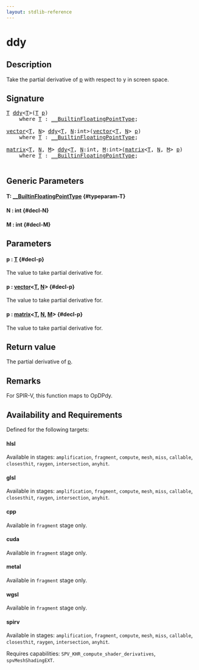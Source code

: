 ```yaml
---
layout: stdlib-reference
---
```


# ddy

## Description

Take the partial derivative of <span class='code'><a href="/stdlib-reference/global-decls/ddy#decl-p" class="code_param">p</a></span> with respect to y in screen space.



## Signature 

<pre>
<a href="/stdlib-reference/global-decls/ddy#typeparam-T" class="code_type">T</a> <a href="/stdlib-reference/global-decls/ddy">ddy</a>&lt;<a href="/stdlib-reference/global-decls/ddy#typeparam-T" class="code_type">T</a>&gt;(<a href="/stdlib-reference/global-decls/ddy#typeparam-T" class="code_type">T</a> <a href="/stdlib-reference/global-decls/ddy#decl-p" class="code_param">p</a>)
    <span class='code_keyword'>where</span> <a href="/stdlib-reference/global-decls/ddy#typeparam-T" class="code_type">T</a> : <a href="/stdlib-reference/interfaces/0_builtinfloatingpointtype-029hm/index" class="code_type">__BuiltinFloatingPointType</a>;

<a href="/stdlib-reference/types/vector/index" class="code_type">vector</a>&lt;<a href="/stdlib-reference/global-decls/ddy#typeparam-T" class="code_type">T</a>, <a href="/stdlib-reference/global-decls/ddy#decl-N" class="code_var">N</a>&gt; <a href="/stdlib-reference/global-decls/ddy">ddy</a>&lt;<a href="/stdlib-reference/global-decls/ddy#typeparam-T" class="code_type">T</a>, <a href="/stdlib-reference/global-decls/ddy#decl-N" class="code_var">N</a>:<span class="code_keyword">int</span>&gt;(<a href="/stdlib-reference/types/vector/index" class="code_type">vector</a>&lt;<a href="/stdlib-reference/global-decls/ddy#typeparam-T" class="code_type">T</a>, <a href="/stdlib-reference/global-decls/ddy#decl-N" class="code_var">N</a>&gt; <a href="/stdlib-reference/global-decls/ddy#decl-p" class="code_param">p</a>)
    <span class='code_keyword'>where</span> <a href="/stdlib-reference/global-decls/ddy#typeparam-T" class="code_type">T</a> : <a href="/stdlib-reference/interfaces/0_builtinfloatingpointtype-029hm/index" class="code_type">__BuiltinFloatingPointType</a>;

<a href="/stdlib-reference/types/matrix/index" class="code_type">matrix</a>&lt;<a href="/stdlib-reference/global-decls/ddy#typeparam-T" class="code_type">T</a>, <a href="/stdlib-reference/global-decls/ddy#decl-N" class="code_var">N</a>, <a href="/stdlib-reference/global-decls/ddy#decl-M" class="code_var">M</a>&gt; <a href="/stdlib-reference/global-decls/ddy">ddy</a>&lt;<a href="/stdlib-reference/global-decls/ddy#typeparam-T" class="code_type">T</a>, <a href="/stdlib-reference/global-decls/ddy#decl-N" class="code_var">N</a>:<span class="code_keyword">int</span>, <a href="/stdlib-reference/global-decls/ddy#decl-M" class="code_var">M</a>:<span class="code_keyword">int</span>&gt;(<a href="/stdlib-reference/types/matrix/index" class="code_type">matrix</a>&lt;<a href="/stdlib-reference/global-decls/ddy#typeparam-T" class="code_type">T</a>, <a href="/stdlib-reference/global-decls/ddy#decl-N" class="code_var">N</a>, <a href="/stdlib-reference/global-decls/ddy#decl-M" class="code_var">M</a>&gt; <a href="/stdlib-reference/global-decls/ddy#decl-p" class="code_param">p</a>)
    <span class='code_keyword'>where</span> <a href="/stdlib-reference/global-decls/ddy#typeparam-T" class="code_type">T</a> : <a href="/stdlib-reference/interfaces/0_builtinfloatingpointtype-029hm/index" class="code_type">__BuiltinFloatingPointType</a>;

</pre>

## Generic Parameters

#### T: [\_\_BuiltinFloatingPointType](/stdlib-reference/interfaces/0_builtinfloatingpointtype-029hm/index) {#typeparam-T}
#### N  : int {#decl-N}
#### M  : int {#decl-M}

## Parameters

#### p  : [T](/stdlib-reference/global-decls/ddy#typeparam-T) {#decl-p}
The value to take partial derivative for.

#### p  : [vector](/stdlib-reference/types/vector/index)\<[T](/stdlib-reference/types/vector/index#typeparam-T), [N](/stdlib-reference/types/vector/index#decl-N)\> {#decl-p}
The value to take partial derivative for.

#### p  : [matrix](/stdlib-reference/types/matrix/index)\<[T](/stdlib-reference/types/matrix/t-0), [N](/stdlib-reference/types/matrix/index#decl-N), [M](/stdlib-reference/types/matrix/index#decl-M)\> {#decl-p}
The value to take partial derivative for.


## Return value
The partial derivative of <span class='code'><a href="/stdlib-reference/global-decls/ddy#decl-p" class="code_param">p</a></span>.

## Remarks
For SPIR-V, this function maps to <span class='code'>OpDPdy</span>.


## Availability and Requirements

Defined for the following targets:

#### hlsl
Available in stages: `amplification`, `fragment`, `compute`, `mesh`, `miss`, `callable`, `closesthit`, `raygen`, `intersection`, `anyhit`.

#### glsl
Available in stages: `amplification`, `fragment`, `compute`, `mesh`, `miss`, `callable`, `closesthit`, `raygen`, `intersection`, `anyhit`.

#### cpp
Available in `fragment` stage only.

#### cuda
Available in `fragment` stage only.

#### metal
Available in `fragment` stage only.

#### wgsl
Available in `fragment` stage only.

#### spirv
Available in stages: `amplification`, `fragment`, `compute`, `mesh`, `miss`, `callable`, `closesthit`, `raygen`, `intersection`, `anyhit`.

Requires capabilities: `SPV_KHR_compute_shader_derivatives`, `spvMeshShadingEXT`.


